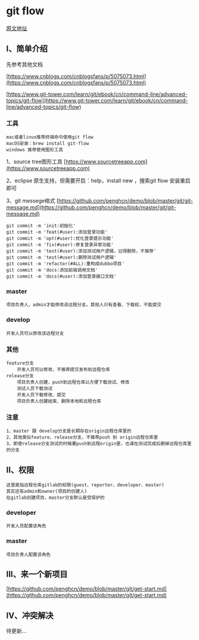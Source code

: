 # git flow
[原文地址](https://github.com/penghcn/start/blob/master/git/git-flow.md)

## I、简单介绍
先参考其他文档 

[https://www.cnblogs.com/cnblogsfans/p/5075073.html](https://www.cnblogs.com/cnblogsfans/p/5075073.html)

[https://www.git-tower.com/learn/git/ebook/cn/command-line/advanced-topics/git-flow](https://www.git-tower.com/learn/git/ebook/cn/command-line/advanced-topics/git-flow)

### 工具
    mac或者linux推荐终端命令使用git flow
    macOS安装：brew install git-flow
    windows 推荐使用图形工具 

1、source tree图形工具 [https://www.sourcetreeapp.com](https://www.sourcetreeapp.com)

2、eclipse 原生支持，但需要开启：help，install new ，搜索git flow 安装重启即可

3、git messege格式 [https://github.com/penghcn/demo/blob/master/git/git-message.md](https://github.com/penghcn/demo/blob/master/git/git-message.md)
   
    git commit -m 'init:初始化'
    git commit -m 'feat(#user):添加登录功能'
    git commit -m 'opt(#user):优化登录提示功能'
    git commit -m 'fix(#user):修复登录异常功能'
    git commit -m 'test(#user):添加测试用户逻辑，记得删除，不推荐'
    git commit -m 'test(#user):删除测试用户逻辑'
    git commit -m 'refactor(#ALL):重构成dubbo项目'
    git commit -m 'docs:添加前端调用文档'
    git commit -m 'docs(#user):添加登录接口文档'
 

### master
    项目负责人、admin才能修改该远程分支。其他人只有查看、下载权，不能提交
### develop
    开发人员可以修改该远程分支
### 其他
    feature分支
        开发人员可以修改，不推荐提交发布到远程仓库
    release分支
        项目负责人创建，push到远程仓库以方便下载测试、修改
        测试人员下载测试
        开发人员下载修改、提交
        项目负责人创建结束、删除本地和远程仓库
### 注意
    1、master 跟 develop分支是长期存在origin远程仓库里的
    2、其他类似feature、release分支，不推荐push 到 origin远程仓库里
    3、即使release分支测试的时候要push到远程origin里，也请在测试完成后删掉远程仓库里的分支

## II、权限
    这里是指远程仓库gitlab的权限(guest、reporter、developer、master)
    其实还有admin和owner(项目的创建人)
    在gitlab创建项目，master分支默认是受保护的

### developer
    开发人员配置该角色
### master
    项目负责人配置该角色

## III、来一个新项目
[https://github.com/penghcn/demo/blob/master/git/get-start.md](https://github.com/penghcn/demo/blob/master/git/get-start.md) 

## IV、冲突解决
待更新...